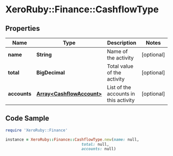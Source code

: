 # XeroRuby::Finance::CashflowType

## Properties

Name | Type | Description | Notes
------------ | ------------- | ------------- | -------------
**name** | **String** | Name of the activity | [optional] 
**total** | **BigDecimal** | Total value of the activity | [optional] 
**accounts** | [**Array&lt;CashflowAccount&gt;**](CashflowAccount.md) | List of the accounts in this activity | [optional] 

## Code Sample

```ruby
require 'XeroRuby::Finance'

instance = XeroRuby::Finance::CashflowType.new(name: null,
                                 total: null,
                                 accounts: null)
```


